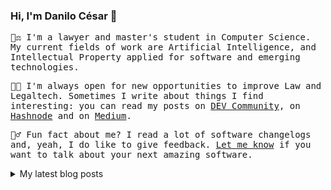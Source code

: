 ### Hi, I'm Danilo César 👋

<samp>👨‍⚖️ I'm a lawyer and master's student in Computer Science. My current fields of work are Artificial Intelligence, and Intellectual Property applied for software and emerging technologies.</samp>

<samp>👨‍💻 I'm always open for new opportunities to improve Law and Legaltech. Sometimes I write about things I find interesting: you can read my posts on [DEV Community](https://dev.to/danilo), on [Hashnode](https://danilocesar.hashnode.dev/) and on [Medium](https://danilocsar.medium.com/).</samp>

<samp>🤸‍♂️ Fun fact about me? I read a lot of software changelogs and, yeah, I do like to give feedback. [Let me know](https://danilo.discente.com/) if you want to talk about your next amazing software.</samp>

<details>
  <summary>My latest blog posts</summary>
  <!-- DEVTO:START -->
- [Tired of Cookies? Here&#39;s the reason why](https://dev.to/danilo/tired-of-cookies-heres-the-reason-why-22od)
- [HTML Standards for Better SEO: The HEAD element](https://dev.to/danilo/html-standards-for-better-seo-the-head-element-1cck)
- [CSS and HTML Explained for Absolute Beginners: Part 1](https://dev.to/danilo/css-and-html-explained-for-absolute-beginners-part-1-2hjd)
- [Understanding Cross-Site Request Forgery &lpar;CSRF or XSRF&rpar;](https://dev.to/danilo/understanding-cross-site-request-forgery-csrf-or-xsrf-3d95)
<!-- DEVTO:END -->
</details>
